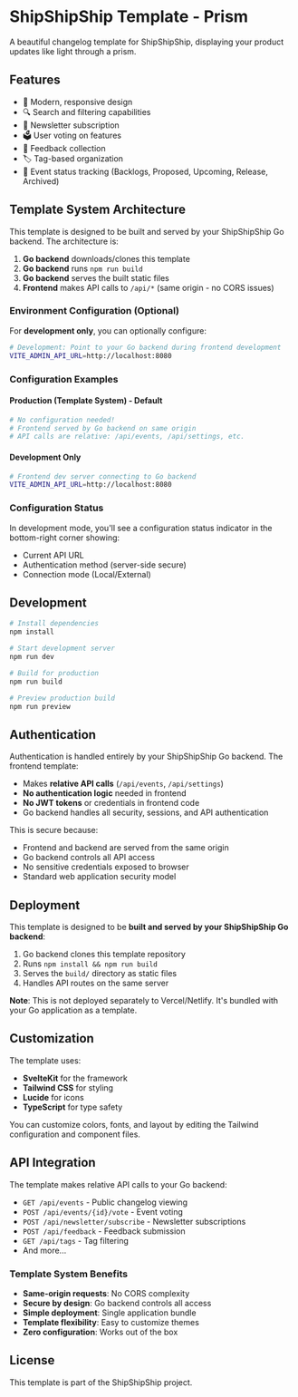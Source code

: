# ShipShipShip Template - Prism

A beautiful changelog template for ShipShipShip, displaying your product updates like light through a prism.

## Features

- 🎨 Modern, responsive design
- 🔍 Search and filtering capabilities
- 📧 Newsletter subscription
- 🗳️ User voting on features
- 💬 Feedback collection
- 🏷️ Tag-based organization
- 🎯 Event status tracking (Backlogs, Proposed, Upcoming, Release, Archived)

## Template System Architecture

This template is designed to be built and served by your ShipShipShip Go backend. The architecture is:

1. **Go backend** downloads/clones this template
2. **Go backend** runs `npm run build`
3. **Go backend** serves the built static files
4. **Frontend** makes API calls to `/api/*` (same origin - no CORS issues)

### Environment Configuration (Optional)

For **development only**, you can optionally configure:

```bash
# Development: Point to your Go backend during frontend development
VITE_ADMIN_API_URL=http://localhost:8080
```

### Configuration Examples

#### Production (Template System) - Default
```bash
# No configuration needed!
# Frontend served by Go backend on same origin
# API calls are relative: /api/events, /api/settings, etc.
```

#### Development Only
```bash
# Frontend dev server connecting to Go backend
VITE_ADMIN_API_URL=http://localhost:8080
```

### Configuration Status

In development mode, you'll see a configuration status indicator in the bottom-right corner showing:
- Current API URL
- Authentication method (server-side secure)
- Connection mode (Local/External)

## Development

```bash
# Install dependencies
npm install

# Start development server
npm run dev

# Build for production
npm run build

# Preview production build
npm run preview
```

## Authentication

Authentication is handled entirely by your ShipShipShip Go backend. The frontend template:

- Makes **relative API calls** (`/api/events`, `/api/settings`)
- **No authentication logic** needed in frontend
- **No JWT tokens** or credentials in frontend code
- Go backend handles all security, sessions, and API authentication

This is secure because:
- Frontend and backend are served from the same origin
- Go backend controls all API access
- No sensitive credentials exposed to browser
- Standard web application security model

## Deployment

This template is designed to be **built and served by your ShipShipShip Go backend**:

1. Go backend clones this template repository
2. Runs `npm install && npm run build`
3. Serves the `build/` directory as static files
4. Handles API routes on the same server

**Note**: This is not deployed separately to Vercel/Netlify. It's bundled with your Go application as a template.

## Customization

The template uses:
- **SvelteKit** for the framework
- **Tailwind CSS** for styling
- **Lucide** for icons
- **TypeScript** for type safety

You can customize colors, fonts, and layout by editing the Tailwind configuration and component files.

## API Integration

The template makes relative API calls to your Go backend:

- `GET /api/events` - Public changelog viewing
- `POST /api/events/{id}/vote` - Event voting  
- `POST /api/newsletter/subscribe` - Newsletter subscriptions
- `POST /api/feedback` - Feedback submission
- `GET /api/tags` - Tag filtering
- And more...

### Template System Benefits

- **Same-origin requests**: No CORS complexity
- **Secure by design**: Go backend controls all access
- **Simple deployment**: Single application bundle
- **Template flexibility**: Easy to customize themes
- **Zero configuration**: Works out of the box

## License

This template is part of the ShipShipShip project.

